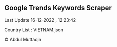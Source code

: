 

## Google Trends Keywords Scraper 
 
Last Update 16-12-2022 , 12:23:42

Country List :
VIETNAM.json



© Abdul Muttaqin 
